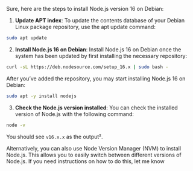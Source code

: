 Sure, here are the steps to install Node.js version 16 on Debian:

1. **Update APT index**: To update the contents database of your Debian Linux package repository, use the apt update command:
```bash
sudo apt update
```
2. **Install Node.js 16 on Debian**: Install Node.js 16 on Debian once the system has been updated by first installing the necessary repository:
```bash
curl -sL https://deb.nodesource.com/setup_16.x | sudo bash -
```
After you’ve added the repository, you may start installing Node.js 16 on Debian:
```bash
sudo apt -y install nodejs
```
3. **Check the Node.js version installed**: You can check the installed version of Node.js with the following command:
```bash
node -v
```
You should see `v16.x.x` as the output².

Alternatively, you can also use Node Version Manager (NVM) to install Node.js. This allows you to easily switch between different versions of Node.js. If you need instructions on how to do this, let me know